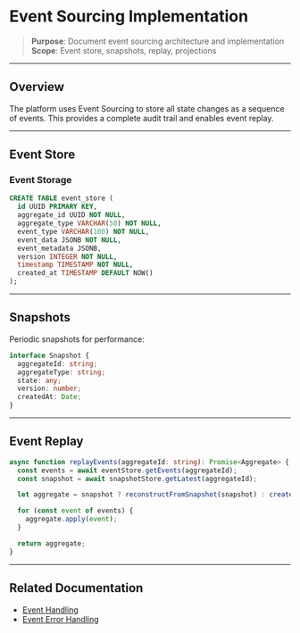 # Event Sourcing Implementation

> **Purpose**: Document event sourcing architecture and implementation  
> **Scope**: Event store, snapshots, replay, projections

---

## Overview

The platform uses Event Sourcing to store all state changes as a sequence of events. This provides a complete audit trail and enables event replay.

---

## Event Store

### Event Storage

```sql
CREATE TABLE event_store (
  id UUID PRIMARY KEY,
  aggregate_id UUID NOT NULL,
  aggregate_type VARCHAR(50) NOT NULL,
  event_type VARCHAR(100) NOT NULL,
  event_data JSONB NOT NULL,
  event_metadata JSONB,
  version INTEGER NOT NULL,
  timestamp TIMESTAMP NOT NULL,
  created_at TIMESTAMP DEFAULT NOW()
);
```

---

## Snapshots

Periodic snapshots for performance:

```typescript
interface Snapshot {
  aggregateId: string;
  aggregateType: string;
  state: any;
  version: number;
  createdAt: Date;
}
```

---

## Event Replay

```typescript
async function replayEvents(aggregateId: string): Promise<Aggregate> {
  const events = await eventStore.getEvents(aggregateId);
  const snapshot = await snapshotStore.getLatest(aggregateId);

  let aggregate = snapshot ? reconstructFromSnapshot(snapshot) : createNew();

  for (const event of events) {
    aggregate.apply(event);
  }

  return aggregate;
}
```

---

## Related Documentation

- [Event Handling](./event-handling.md)
- [Event Error Handling](./event-error-handling.md)
